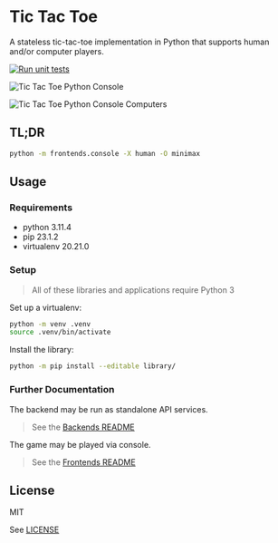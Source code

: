 # Tic Tac Toe

A stateless tic-tac-toe implementation in Python that supports human and/or computer players.

[![Run unit tests](https://github.com/srslafazan/tic-tac-toe/actions/workflows/ci.yml/badge.svg)](https://github.com/srslafazan/tic-tac-toe/actions/workflows/ci.yml)

![Tic Tac Toe Python Console](https://github.com/srslafazan/tic-tac-toe/assets/11346004/efff2fea-8706-401b-8295-9a0a8de48a78)

![Tic Tac Toe Python Console Computers](https://github.com/srslafazan/tic-tac-toe/assets/11346004/1eafeb9a-ba93-4bab-8ce2-b427c5d1a760)


## TL;DR

```bash
python -m frontends.console -X human -O minimax
```


## Usage

### Requirements

- python 3.11.4
- pip 23.1.2
- virtualenv 20.21.0

### Setup

> All of these libraries and applications require Python 3

Set up a virtualenv:

```bash
python -m venv .venv
source .venv/bin/activate
```

Install the library:

```bash
python -m pip install --editable library/
```


### Further Documentation

The backend may be run as standalone API services.

> See the [Backends README](backends/README.md)

The game may be played via console.

> See the [Frontends README](frontends/README.md)


## License

MIT

See [LICENSE](LICENSE)

